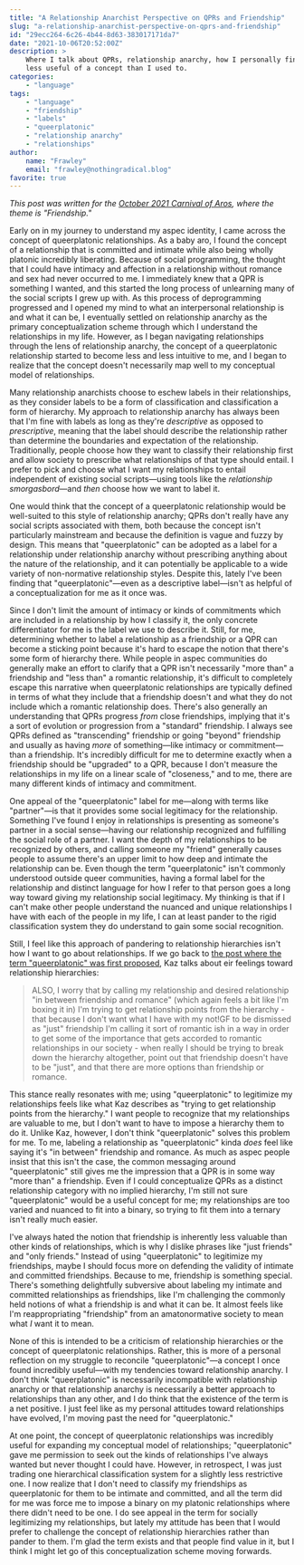 ```yaml
---
title: "A Relationship Anarchist Perspective on QPRs and Friendship"
slug: "a-relationship-anarchist-perspective-on-qprs-and-friendship"
id: "29ecc264-6c26-4b44-8d63-383017171da7"
date: "2021-10-06T20:52:00Z"
description: >
    Where I talk about QPRs, relationship anarchy, how I personally find QPRs
    less useful of a concept than I used to.
categories:
    - "language"
tags:
    - "language"
    - "friendship"
    - "labels"
    - "queerplatonic"
    - "relationship anarchy"
    - "relationships"
author:
    name: "Frawley"
    email: "frawley@nothingradical.blog"
favorite: true
---
```


*This post was written for the [October 2021 Carnival of
Aros](https://violetemeraldx.wordpress.com/2021/10/01/carnival-of-aros-october-2021-call-for-submissions-friendship/),
where the theme is "Friendship."*

Early on in my journey to understand my aspec identity, I came across the
concept of queerplatonic relationships. As a baby aro, I found the concept of a
relationship that is committed and intimate while also being wholly platonic
incredibly liberating. Because of social programming, the thought that I could
have intimacy and affection in a relationship without romance and sex had never
occurred to me. I immediately knew that a QPR is something I wanted, and this
started the long process of unlearning many of the social scripts I grew up
with. As this process of deprogramming progressed and I opened my mind to what
an interpersonal relationship is and what it can be, I eventually settled on
relationship anarchy as the primary conceptualization scheme through which I
understand the relationships in my life. However, as I began navigating
relationships through the lens of relationship anarchy, the concept of a
queerplatonic relationship started to become less and less intuitive to me, and
I began to realize that the concept doesn't necessarily map well to my
conceptual model of relationships.

Many relationship anarchists choose to eschew labels in their relationships, as
they consider labels to be a form of classification and classification a form
of hierarchy. My approach to relationship anarchy has always been that I'm fine
with labels as long as they're *descriptive* as opposed to *prescriptive*,
meaning that the label should describe the relationship rather than determine
the boundaries and expectation of the relationship. Traditionally, people
choose how they want to classify their relationship first and allow society to
prescribe what relationships of that type should entail. I prefer to pick and
choose what I want my relationships to entail independent of existing social
scripts—using tools like the *relationship smorgasbord*—and *then* choose how
we want to label it.

One would think that the concept of a queerplatonic relationship would be
well-suited to this style of relationship anarchy; QPRs don't really have any
social scripts associated with them, both because the concept isn't
particularly mainstream and because the definition is vague and fuzzy by
design. This means that "queerplatonic" can be adopted as a label for a
relationship under relationship anarchy without prescribing anything about the
nature of the relationship, and it can potentially be applicable to a wide
variety of non-normative relationship styles. Despite this, lately I've been
finding that "queerplatonic"—even as a descriptive label—isn't as helpful of a
conceptualization for me as it once was.

Since I don't limit the amount of intimacy or kinds of commitments which are
included in a relationship by how I classify it, the only concrete
differentiator for me is the label we use to describe it. Still, for me,
determining whether to label a relationship as a friendship or a QPR can become
a sticking point because it's hard to escape the notion that there's some form
of hierarchy there. While people in aspec communities do generally make an
effort to clarify that a QPR isn't necessarily "more than" a friendship and
"less than" a romantic relationship, it's difficult to completely escape this
narrative when queerplatonic relationships are typically defined in terms of
what they include that a friendship doesn't and what they do not include which
a romantic relationship does. There's also generally an understanding that QPRs
progress *from* close friendships, implying that it's a sort of evolution or
progression from a "standard" friendship. I always see QPRs defined as
"transcending" friendship or going "beyond" friendship and usually as having
*more* of something—like intimacy or commitment—than a friendship. It's
incredibly difficult for me to determine exactly when a friendship should be
"upgraded" to a QPR, because I don't measure the relationships in my life on a
linear scale of "closeness," and to me, there are many different kinds of
intimacy and commitment.

One appeal of the "queerplatonic" label for me—along with terms like
"partner"—is that it provides some social legitimacy for the relationship.
Something I've found I enjoy in relationships is presenting as someone's
partner in a social sense—having our relationship recognized and fulfilling the
social role of a partner. I want the depth of my relationships to be recognized
by others, and calling someone my "friend" generally causes people to assume
there's an upper limit to how deep and intimate the relationship can be. Even
though the term "queerplatonic" isn't commonly understood outside queer
communities, having a formal label for the relationship and distinct language
for how I refer to that person goes a long way toward giving my relationship
social legitimacy. My thinking is that if I can't make other people understand
the nuanced and unique relationships I have with each of the people in my life,
I can at least pander to the rigid classification system they do understand to
gain some social recognition.

Still, I feel like this approach of pandering to relationship hierarchies isn't
how I want to go about relationships. If we go back to [the post where the term
"queerplatonic" was first proposed](https://kaz.dreamwidth.org/238564.html),
Kaz talks about eir feelings toward relationship hierarchies:

> ALSO, I worry that by calling my relationship and desired relationship "in
> between friendship and romance" (which again feels a bit like I'm boxing it
> in) I'm trying to get relationship points from the hierarchy - that because I
> don't want what I have with my not!GF to be dismissed as "just" friendship
> I'm calling it sort of romantic ish in a way in order to get some of the
> importance that gets accorded to romantic relationships in our society - when
> really I should be trying to break down the hierarchy altogether, point out
> that friendship doesn't have to be "just", and that there are more options
> than friendship or romance.

This stance really resonates with me; using "queerplatonic" to legitimize my
relationships feels like what Kaz describes as "trying to get relationship
points from the hierarchy." I want people to recognize that my relationships
are valuable to me, but I don't want to have to impose a hierarchy them to do
it. Unlike Kaz, however, I don't think "queerplatonic" solves this problem for
me. To me, labeling a relationship as "queerplatonic" kinda *does* feel like
saying it's "in between" friendship and romance. As much as aspec people insist
that this isn't the case, the common messaging around "queerplatonic" still
gives me the impression that a QPR is in some way "more than" a friendship.
Even if I could conceptualize QPRs as a distinct relationship category with no
implied hierarchy, I'm still not sure "queerplatonic" would be a useful concept
for me; my relationships are too varied and nuanced to fit into a binary, so
trying to fit them into a ternary isn't really much easier.

I've always hated the notion that friendship is inherently less valuable than
other kinds of relationships, which is why I dislike phrases like "just
friends" and "only friends." Instead of using "queerplatonic" to legitimize my
friendships, maybe I should focus more on defending the validity of intimate
and committed friendships. Because to me, friendship is something special.
There's something delightfully subversive about labeling my intimate and
committed relationships as friendships, like I'm challenging the commonly held
notions of what a friendship is and what it can be. It almost feels like I'm
reappropriating "friendship" from an amatonormative society to mean what *I*
want it to mean.

None of this is intended to be a criticism of relationship hierarchies or the
concept of queerplatonic relationships. Rather, this is more of a personal
reflection on my struggle to reconcile "queerplatonic"—a concept I once found
incredibly useful—with my tendencies toward relationship anarchy. I don't think
"queerplatonic" is necessarily incompatible with relationship anarchy or that
relationship anarchy is necessarily a better approach to relationships than any
other, and I do think that the existence of the term is a net positive. I just
feel like as my personal attitudes toward relationships have evolved, I'm
moving past the need for "queerplatonic."

At one point, the concept of queerplatonic relationships was incredibly useful
for expanding my conceptual model of relationships; "queerplatonic" gave me
permission to seek out the kinds of relationships I've always wanted but never
thought I could have. However, in retrospect, I was just trading one
hierarchical classification system for a slightly less restrictive one. I now
realize that I don't need to classify my friendships as queerplatonic for them
to be intimate and committed, and all the term did for me was force me to
impose a binary on my platonic relationships where there didn't need to be one.
I do see appeal in the term for socially legitimizing my relationships, but
lately my attitude has been that I would prefer to challenge the concept of
relationship hierarchies rather than pander to them. I'm glad the term exists
and that people find value in it, but I think I might let go of this
conceptualization scheme moving forwards.
